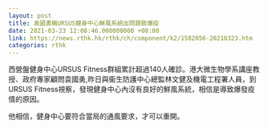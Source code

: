```yaml
---
layout: post
title: 袁國勇稱URSUS健身中心鮮風系統出問題致爆疫
date: 2021-03-23 12:08:46.000000000 +08:00
link: https://news.rthk.hk/rthk/ch/component/k2/1582056-20210323.htm
categories: rthk
---
```


西營盤健身中心URSUS Fitness群組累計超過140人確診。港大微生物學系講座教授、政府專家顧問袁國勇,昨日與衞生防護中心總監林文健及機電工程署人員，到URSUS Fitness視察，發現健身中心內沒有良好的鮮風系統，相信是導致爆發疫情的原因。

他相信，健身中心要符合當局的通風要求，才可以重開。
